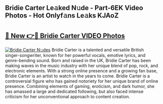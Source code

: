 ## Bridie Carter Le𝚊ked N𝚞de - Part-6EK Video Photos - Hot Onlyf𝚊ns Le𝚊ks KJAoZ

# <h2><a href="http://ab26147.deff.icu/?id=Bridie+Carter">🔗 New 👉🔴 Bridie Carter VIDEO Photos</a></h2>

[![Bridie Carter N𝚞des](https://i.imgur.com/rIISA9y.gif)](http://ab26147.deff.icu/?id=Bridie+Carter)
Bridie Carter is a talented and versatile British singer-songwriter, known for her powerful vocals, emotive lyrics, and genre-bending sound. Born and raised in the UK, Bridie Carter has been making waves in the music industry with her unique blend of pop, rock, and electronic elements. With a strong online presence and a growing fan base, Bridie Carter is an artist to watch in the years to come. Bridie Carter is a controversial figure who has gained notoriety for her unique brand of online presence. Combining elements of gaming, eroticism, and dark humor, she has amassed a large and dedicated following, but also faced intense criticism for her unconventional approach to content creation.
